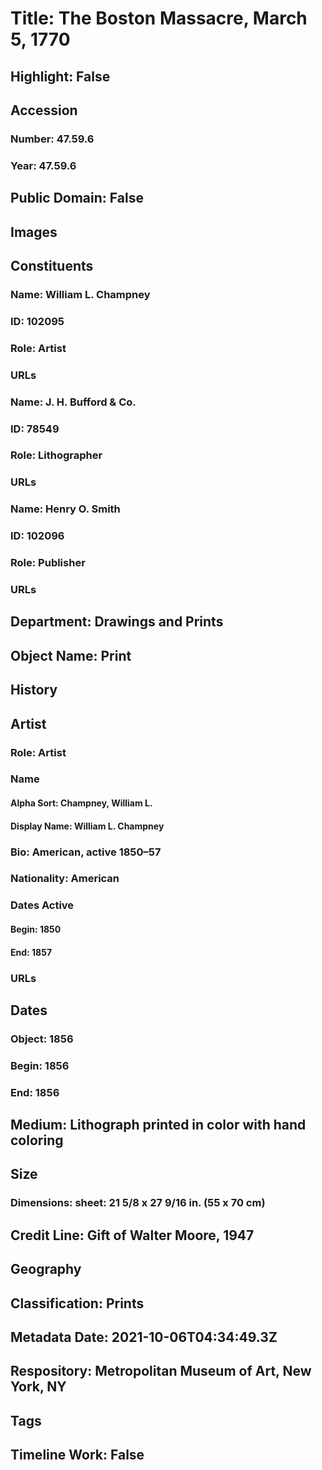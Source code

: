 # Title: The Boston Massacre, March 5, 1770
## Highlight: False
## Accession
### Number: 47.59.6
### Year: 47.59.6
## Public Domain: False
## Images
## Constituents
### Name: William L. Champney
### ID: 102095
### Role: Artist
### URLs
### Name: J. H. Bufford &amp; Co.
### ID: 78549
### Role: Lithographer
### URLs
### Name: Henry O. Smith
### ID: 102096
### Role: Publisher
### URLs
## Department: Drawings and Prints
## Object Name: Print
## History
## Artist
### Role: Artist
### Name
#### Alpha Sort: Champney, William L.
#### Display Name: William L. Champney
### Bio: American, active 1850–57
### Nationality: American
### Dates Active
#### Begin: 1850
#### End: 1857
### URLs
## Dates
### Object: 1856
### Begin: 1856
### End: 1856
## Medium: Lithograph printed in color with hand coloring
## Size
### Dimensions: sheet: 21 5/8 x 27 9/16 in. (55 x 70 cm)
## Credit Line: Gift of Walter Moore, 1947
## Geography
## Classification: Prints
## Metadata Date: 2021-10-06T04:34:49.3Z
## Respository: Metropolitan Museum of Art, New York, NY
## Tags
## Timeline Work: False